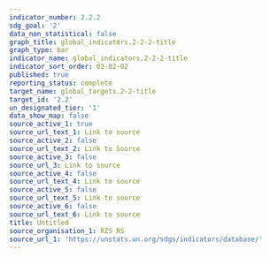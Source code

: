 ```yaml
---
indicator_number: 2.2.2
sdg_goal: '2'
data_non_statistical: false
graph_title: global_indicators.2-2-2-title
graph_type: bar
indicator_name: global_indicators.2-2-2-title
indicator_sort_order: 02-02-02
published: true
reporting_status: complete
target_name: global_targets.2-2-title
target_id: '2.2'
un_designated_tier: '1'
data_show_map: false
source_active_1: true
source_url_text_1: Link to source
source_active_2: false
source_url_text_2: Link to Source
source_active_3: false
source_url_3: Link to source
source_active_4: false
source_url_text_4: Link to source
source_active_5: false
source_url_text_5: Link to source
source_active_6: false
source_url_text_6: Link to source
title: Untitled
source_organisation_1: RZS RS
source_url_1: 'https://unstats.un.org/sdgs/indicators/database/'
---
```

